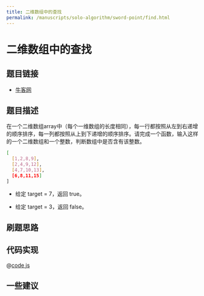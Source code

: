 ```yaml
---
title: 二维数组中的查找
permalink: /manuscripts/solo-algorithm/sword-point/find.html
---
```


# 二维数组中的查找

## 题目链接

- [牛客网](https://www.nowcoder.com/practice/abc3fe2ce8e146608e868a70efebf62e)

## 题目描述

在一个二维数组array中（每个一维数组的长度相同），每一行都按照从左到右递增的顺序排序，每一列都按照从上到下递增的顺序排序。请完成一个函数，输入这样的一个二维数组和一个整数，判断数组中是否含有该整数。

```bash
[
  [1,2,8,9],
  [2,4,9,12],
  [4,7,10,13],
  [6,8,11,15]
]
```

- 给定 target = 7，返回 true。

- 给定 target = 3，返回 false。

## 刷题思路

## 代码实现

@[code js](@algorithm/sword-point/数组和矩阵/find.js)

## 一些建议
